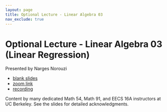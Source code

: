 ```yaml
---
layout: page
title: Optional Lecture - Linear Algebra 03
nav_exclude: true
---
```


# Optional Lecture - Linear Algebra 03 (Linear Regression)

Presented by Narges Norouzi

- [blank slides](https://docs.google.com/presentation/d/1qqUME16GxNREXGaj4CQMtXfAqRwuzzlf70LEPYIcTnc/edit?usp=sharing)
- [zoom link](https://edstem.org/us/courses/33744/discussion/2627925)
- [recording](https://youtu.be/K94slO_PjL0)

Content by many dedicated Math 54, Math 91, and EECS 16A instructors at UC Berkeley. See the slides for detailed acknowledgments.

